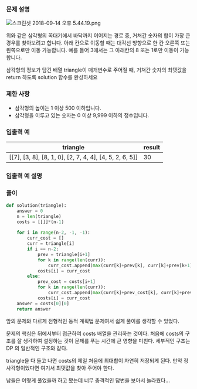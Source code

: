 ### 문제 설명

![스크린샷 2018-09-14 오후 5.44.19.png](https://grepp-programmers.s3.amazonaws.com/files/production/97ec02cc39/296a0863-a418-431d-9e8c-e57f7a9722ac.png)

위와 같은 삼각형의 꼭대기에서 바닥까지 이어지는 경로 중, 거쳐간 숫자의 합이 가장 큰 경우를 찾아보려고 합니다. 아래 칸으로 이동할 때는 대각선 방향으로 한 칸 오른쪽 또는 왼쪽으로만 이동 가능합니다. 예를 들어 3에서는 그 아래칸의 8 또는 1로만 이동이 가능합니다.

삼각형의 정보가 담긴 배열 triangle이 매개변수로 주어질 때, 거쳐간 숫자의 최댓값을 return 하도록 solution 함수를 완성하세요



### 제한 사항

- 삼각형의 높이는 1 이상 500 이하입니다.
- 삼각형을 이루고 있는 숫자는 0 이상 9,999 이하의 정수입니다.



### 입출력 예

| triangle                                                | result |
| ------------------------------------------------------- | ------ |
| [[7], [3, 8], [8, 1, 0], [2, 7, 4, 4], [4, 5, 2, 6, 5]] | 30     |



### 입출력 예 설명



### 풀이

```python
def solution(triangle):
    answer = 0    
    n = len(triangle)
    costs = [[]]*(n-1)
    
    for i in range(n-2, -1, -1):
        curr_cost = []
        curr = triangle[i]
        if i == n-2:
            prev = triangle[i+1]
            for k in range(len(curr)):
                curr_cost.append(max(curr[k]+prev[k], curr[k]+prev[k+1]))
            costs[i] = curr_cost
        else:
            prev_cost = costs[i+1]
            for k in range(len(curr)):
                curr_cost.append(max(curr[k]+prev_cost[k], curr[k]+prev_cost[k+1]))
            costs[i] = curr_cost
    answer = costs[0][0]
    return answer
```

앞의 문제와 다르게 전형적인 동적 계획법 문제여서 쉽게 풀이를 생각할 수 있었다.

문제의 핵심은 뒤에서부터 접근하여 costs 배열을 관리하는 것이다. 처음에 costs의 구조를 잘 생각하여 설정하는 것이 문제를 푸는 시간에 큰 영향을 미친다.
세부적인 구조는 DP 의 일반적인 구조와 같다.

triangle을 다 돌고 나면 costs의 제일 처음에 최대합이 자연히 저장되게 된다. 만약 정사각형이었다면 여기서 최댓값을 찾아 주어야 한다. 

남들은 어떻게 풀었을까 하고 봤는데 너무 충격적인 답변을 보아서 놀라웠다...


